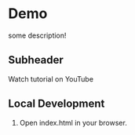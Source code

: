 # Demo

some description!

## Subheader

Watch tutorial on YouTube

## Local Development

1. Open index.html in your browser.
